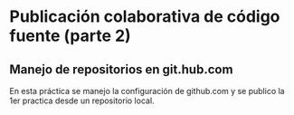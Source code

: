 # Publicación colaborativa de código fuente (parte 2) 

## Manejo de repositorios en git.hub.com

En esta práctica se manejo la configuración de github.com y se publico la 1er practica desde un repositorio local.
